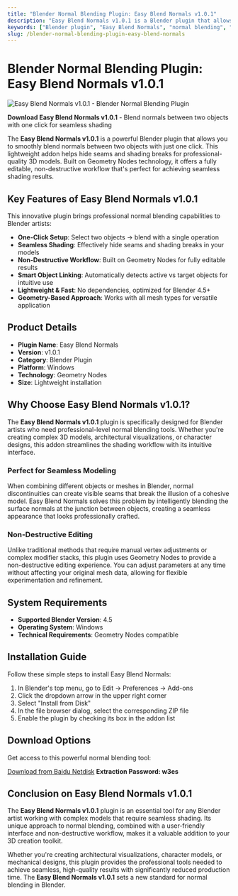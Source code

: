 ```yaml
---
title: "Blender Normal Blending Plugin: Easy Blend Normals v1.0.1"
description: "Easy Blend Normals v1.0.1 is a Blender plugin that allows you to smoothly blend normals between two objects with just one click. Perfect for seamless shading and hiding seams in 3D models."
keywords: ["Blender plugin", "Easy Blend Normals", "normal blending", "3D modeling", "seamless shading", "Blender 4.5", "geometry nodes", "Blender addon", "3D rendering", "normal maps"]
slug: /blender-normal-blending-plugin-easy-blend-normals
---
```


# Blender Normal Blending Plugin: Easy Blend Normals v1.0.1

![Easy Blend Normals v1.0.1 - Blender Normal Blending Plugin](https://www.gfxcamp.com/wp-content/uploads/2025/08/Easy-Blend-Normals.jpg)

**Download Easy Blend Normals v1.0.1** - Blend normals between two objects with one click for seamless shading

The **Easy Blend Normals v1.0.1** is a powerful Blender plugin that allows you to smoothly blend normals between two objects with just one click. This lightweight addon helps hide seams and shading breaks for professional-quality 3D models. Built on Geometry Nodes technology, it offers a fully editable, non-destructive workflow that's perfect for achieving seamless shading results.

## Key Features of Easy Blend Normals v1.0.1

This innovative plugin brings professional normal blending capabilities to Blender artists:

- **One-Click Setup**: Select two objects → blend with a single operation
- **Seamless Shading**: Effectively hide seams and shading breaks in your models
- **Non-Destructive Workflow**: Built on Geometry Nodes for fully editable results
- **Smart Object Linking**: Automatically detects active vs target objects for intuitive use
- **Lightweight & Fast**: No dependencies, optimized for Blender 4.5+
- **Geometry-Based Approach**: Works with all mesh types for versatile application

## Product Details

- **Plugin Name**: Easy Blend Normals
- **Version**: v1.0.1
- **Category**: Blender Plugin
- **Platform**: Windows
- **Technology**: Geometry Nodes
- **Size**: Lightweight installation

## Why Choose Easy Blend Normals v1.0.1?

The **Easy Blend Normals v1.0.1** plugin is specifically designed for Blender artists who need professional-level normal blending tools. Whether you're creating complex 3D models, architectural visualizations, or character designs, this addon streamlines the shading workflow with its intuitive interface.

### Perfect for Seamless Modeling

When combining different objects or meshes in Blender, normal discontinuities can create visible seams that break the illusion of a cohesive model. Easy Blend Normals solves this problem by intelligently blending the surface normals at the junction between objects, creating a seamless appearance that looks professionally crafted.

### Non-Destructive Editing

Unlike traditional methods that require manual vertex adjustments or complex modifier stacks, this plugin uses Geometry Nodes to provide a non-destructive editing experience. You can adjust parameters at any time without affecting your original mesh data, allowing for flexible experimentation and refinement.

## System Requirements

- **Supported Blender Version**: 4.5
- **Operating System**: Windows
- **Technical Requirements**: Geometry Nodes compatible

## Installation Guide

Follow these simple steps to install Easy Blend Normals:

1. In Blender's top menu, go to Edit → Preferences → Add-ons
2. Click the dropdown arrow in the upper right corner
3. Select "Install from Disk"
4. In the file browser dialog, select the corresponding ZIP file
5. Enable the plugin by checking its box in the addon list

## Download Options

Get access to this powerful normal blending tool:

[Download from Baidu Netdisk](https://pan.baidu.com/s/1hdbvmrsNTaYX21ex5y2NwA?pwd=w3es)
**Extraction Password: w3es**

## Conclusion on Easy Blend Normals v1.0.1

The **Easy Blend Normals v1.0.1** plugin is an essential tool for any Blender artist working with complex models that require seamless shading. Its unique approach to normal blending, combined with a user-friendly interface and non-destructive workflow, makes it a valuable addition to your 3D creation toolkit.

Whether you're creating architectural visualizations, character models, or mechanical designs, this plugin provides the professional tools needed to achieve seamless, high-quality results with significantly reduced production time. The **Easy Blend Normals v1.0.1** sets a new standard for normal blending in Blender.